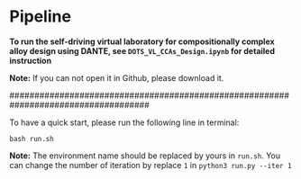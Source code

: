 # Pipeline

**To run the self-driving virtual laboratory for compositionally complex alloy design using DANTE, see `DOTS_VL_CCAs_Design.ipynb` for detailed instruction**

**Note:** If you can not open it in Github, please download it.

####################################################################################

To have a quick start, please run the following line in terminal:

```shell
bash run.sh
```
**Note:** The environment name should be replaced by yours in `run.sh`. You can change the number of iteration by replace `1` in `python3 run.py --iter 1`
